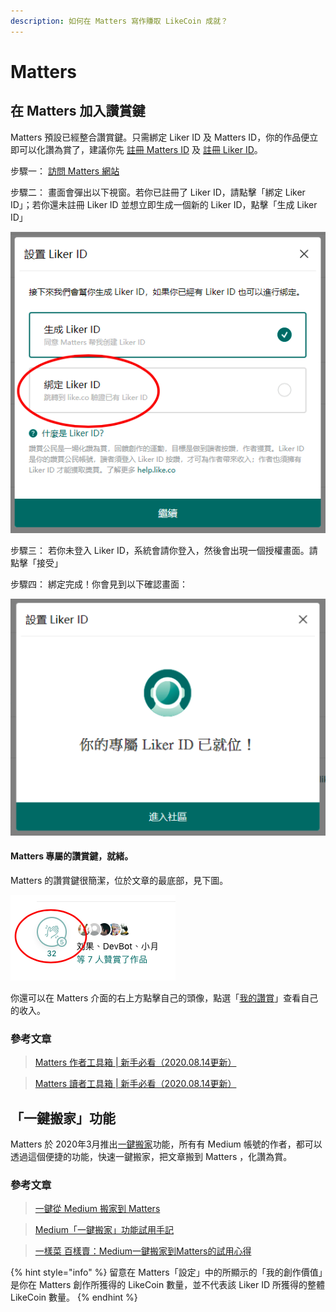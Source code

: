 ```yaml
---
description: 如何在 Matters 寫作賺取 LikeCoin 成就？
---
```


# Matters

## 在 Matters 加入讚賞鍵

Matters 預設已經整合讚賞鍵。只需綁定 Liker ID 及 Matters ID，你的作品便立即可以化讚為賞了，建議你先 [註冊 Matters ID](https://matters.news/) 及 [註冊 Liker ID](https://docs.like.co/v/zh/user-guide/liker-id/how-to-register-a-liker-id)。

步驟一： [訪問 Matters 網站](https://matters.news/)

步驟二： 畫面會彈出以下視窗。若你已註冊了 Liker ID，請點擊「綁定 Liker ID」；若你還未註冊 Liker ID 並想立即生成一個新的 Liker ID，點擊「生成 Liker ID」

![](../../../.gitbook/assets/matters-1.png)

步驟三： 若你未登入 Liker ID，系統會請你登入，然後會出現一個授權畫面。請點擊「接受」

步驟四： 綁定完成！你會見到以下確認畫面：

![](../../../.gitbook/assets/matters-2.png)

#### Matters 專屬的讚賞鍵，就緒。

Matters 的讚賞鍵很簡潔，位於文章的最底部，見下圖。

![](../../../.gitbook/assets/matters-3.png)

你還可以在 Matters 介面的右上方點擊自己的頭像，點選「[我的讚賞](https://matters.news/me/appreciations/received)」查看自己的收入。

### 參考文章

> [Matters 作者工具箱 \| 新手必看（2020.08.14更新）
](https://matters.news/@hi176/matters-%E4%BD%9C%E8%80%85%E5%B7%A5%E5%85%B7%E7%AE%B1-%E6%96%B0%E6%89%8B%E5%BF%85%E7%9C%8B-2020-08-14%E6%9B%B4%E6%96%B0-bafyreicxjqzr23m4to3kgc5cnepovt3e4ps7mxy537v7aun76wpre7ngae)

> [Matters 讀者工具箱 \| 新手必看（2020.08.14更新）
](https://matters.news/@hi176/matters-%E8%AE%80%E8%80%85%E5%B7%A5%E5%85%B7%E7%AE%B1-%E6%96%B0%E6%89%8B%E5%BF%85%E7%9C%8B-2020-08-14%E6%9B%B4%E6%96%B0-bafyreiarbkxluq3zqtl4mrq4i34roo2nfr46fnaqcqgp7mgjqyxj4apf6a)

## 「一鍵搬家」功能

Matters 於 2020年3月推出[一鍵搬家](https://matters.news/migration)功能，所有有 Medium 帳號的作者，都可以透過這個便捷的功能，快速一鍵搬家，把文章搬到 Matters ，化讚為賞。

### 參考文章

> [一鍵從 Medium 搬家到 Matters
](https://matters.news/@mingnhsu/%E4%B8%80%E9%8D%B5%E5%BE%9E-medium-%E6%90%AC%E5%AE%B6%E5%88%B0-matters-bafyreiggcgm7kn2el26rxsydny6obyklqlfo6rd3dphkc27olio4eqiyxi)

> [Medium「一鍵搬家」功能試用手記](https://matters.news/@fkh01/medium-%E4%B8%80%E9%8D%B5%E6%90%AC%E5%AE%B6-%E5%8A%9F%E8%83%BD%E8%A9%A6%E7%94%A8%E6%89%8B%E8%A8%98-bafyreigbozowkdvkn7hujosrwsgonjdyzhtohiunlkhsakmgxk2gr3og3a)

> [一樣菜 百樣賣：Medium一鍵搬家到Matters的試用心得
](https://matters.news/@islander/%E4%B8%80%E6%A8%A3%E8%8F%9C-%E7%99%BE%E6%A8%A3%E8%B3%A3-medium%E4%B8%80%E9%8D%B5%E6%90%AC%E5%AE%B6%E5%88%B0matters%E7%9A%84%E8%A9%A6%E7%94%A8%E5%BF%83%E5%BE%97-bafyreicoek6ybzguk3vwwtajuwt2dmxf5367qsahpgpstyp3sryu6wtfle)

{% hint style="info" %}
留意在 Matters「設定」中的所顯示的「我的創作價值」是你在 Matters 創作所獲得的 LikeCoin 數量，並不代表該 Liker ID 所獲得的整體 LikeCoin 數量。
{% endhint %}

